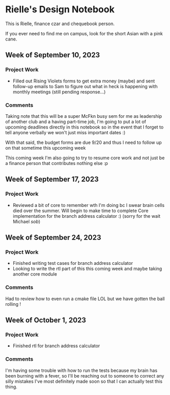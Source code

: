 # Rielle's Design Notebook
This is Rielle, finance czar and chequebook person.

If you ever need to find me on campus, look for the short Asian with a pink cane.

## Week of September 10, 2023
### Project Work
- Filled out Rising Violets forms to get extra money (maybe) and sent follow-up emails to Sam to figure out what in heck is happening with monthly meetings (still pending response...)
### Comments
Taking note that this will be a super McFkn busy sem for me as leadership of another club and a having part-time job, I'm going to put a lot of upcoming deadlines directly in this notebook so in the event that I forget to tell anyone verbally we won't just miss important dates :)

With that said, the budget forms are due 9/20 and thus I need to follow up on that sometime this upcoming week

This coming week I'm also going to try to resume core work and not just be a finance person that contributes nothing else :p 

## Week of September 17, 2023
### Project Work
- Reviewed a bit of core to remember wth I'm doing bc I swear brain cells died over the summer. Will begin to make time to complete Core implementation for the branch address calculator :) (sorry for the wait Michael *sob*)

## Week of September 24, 2023
### Project Work
- Finished writing test cases for branch address calculator
- Looking to write the rtl part of this this coming week and maybe taking another core module
### Comments
Had to review how to even run a cmake file LOL but we have gotten the ball rolling !

## Week of October 1, 2023
### Project Work
- Finished rtl for branch address calculator
### Comments
I'm having some trouble with how to run the tests because my brain has been burning with a fever, so I'll be reaching out to someone to correct any silly mistakes I've most definitely made soon so that I can actually test this thing.
